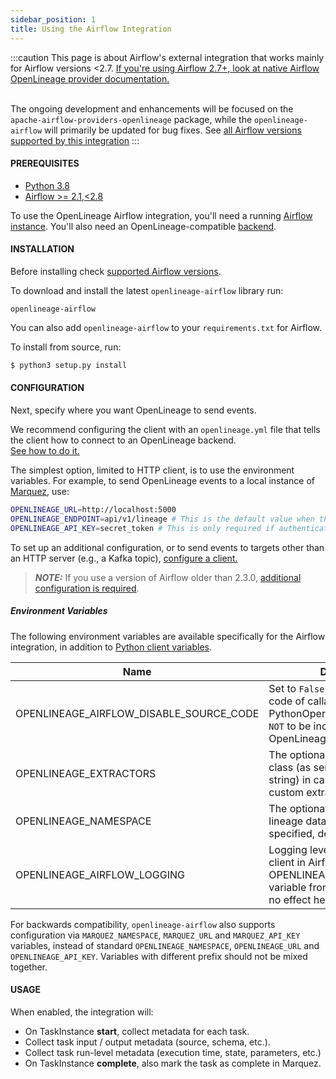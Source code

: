 ```yaml
---
sidebar_position: 1
title: Using the Airflow Integration
---
```


:::caution
This page is about Airflow's external integration that works mainly for Airflow versions \<2.7. 
[If you're using Airflow 2.7+, look at native Airflow OpenLineage provider documentation.](https://airflow.apache.org/docs/apache-airflow-providers-openlineage/stable/index.html)  <br /><br /> 

The ongoing development and enhancements will be focused on the `apache-airflow-providers-openlineage` package, 
while the `openlineage-airflow` will primarily be updated for bug fixes. See [all Airflow versions supported by this integration](older.md#supported-airflow-versions)
:::

#### PREREQUISITES

- [Python 3.8](https://www.python.org/downloads)
- [Airflow >= 2.1,\<2.8](https://pypi.org/project/apache-airflow)

To use the OpenLineage Airflow integration, you'll need a running [Airflow instance](https://airflow.apache.org/docs/apache-airflow/stable/start.html). You'll also need an OpenLineage-compatible [backend](https://github.com/OpenLineage/OpenLineage#scope).

#### INSTALLATION

Before installing check [supported Airflow versions](older.md#supported-airflow-versions).

To download and install the latest `openlineage-airflow` library run: 

```
openlineage-airflow
```

You can also add `openlineage-airflow` to your `requirements.txt` for Airflow.  

To install from source, run:

```bash
$ python3 setup.py install
```

#### CONFIGURATION

Next, specify where you want OpenLineage to send events. 

We recommend configuring the client with an `openlineage.yml` file that tells the client how to connect to an OpenLineage backend.  
[See how to do it.](../../client/python.md#configuration)

The simplest option, limited to HTTP client, is to use the environment variables.
For example, to send OpenLineage events to a local instance of [Marquez](https://github.com/MarquezProject/marquez), use:

```bash
OPENLINEAGE_URL=http://localhost:5000
OPENLINEAGE_ENDPOINT=api/v1/lineage # This is the default value when this variable is not set, it can be omitted in this example
OPENLINEAGE_API_KEY=secret_token # This is only required if authentication headers are required, it can be omitted in this example
```

To set up an additional configuration, or to send events to targets other than an HTTP server (e.g., a Kafka topic), [configure a client.](../../client/python.md#configuration)

> **_NOTE:_** If you use a version of Airflow older than 2.3.0, [additional configuration is required](older.md#airflow-21---22).

##### Environment Variables

The following environment variables are available specifically for the Airflow integration, in addition to [Python client variables](../../client/python.md#environment-variables).

| Name                                    | Description                                                                                                                                | Example                                                        |
|-----------------------------------------|--------------------------------------------------------------------------------------------------------------------------------------------|----------------------------------------------------------------|
| OPENLINEAGE_AIRFLOW_DISABLE_SOURCE_CODE | Set to `False` if you want source code of callables provided in PythonOperator or BashOperator `NOT` to be included in OpenLineage events. | False                                                          |
| OPENLINEAGE_EXTRACTORS                  | The optional list of extractors class (as semi-colon separated string) in case you need to use custom extractors.                          | full.path.to.ExtractorClass;full.path.to.AnotherExtractorClass |
| OPENLINEAGE_NAMESPACE                   | The optional namespace that the lineage data belongs to. If not specified, defaults to `default`.                                          | my_namespace                                                   |
| OPENLINEAGE_AIRFLOW_LOGGING             | Logging level of OpenLineage client in Airflow (the OPENLINEAGE_CLIENT_LOGGING variable from python client has no effect here).            | DEBUG                                                          |

For backwards compatibility, `openlineage-airflow` also supports configuration via
`MARQUEZ_NAMESPACE`, `MARQUEZ_URL` and `MARQUEZ_API_KEY` variables, instead of standard
`OPENLINEAGE_NAMESPACE`, `OPENLINEAGE_URL` and `OPENLINEAGE_API_KEY`. 
Variables with different prefix should not be mixed together.


#### USAGE

When enabled, the integration will:

* On TaskInstance **start**, collect metadata for each task.
* Collect task input / output metadata (source, schema, etc.).
* Collect task run-level metadata (execution time, state, parameters, etc.)
* On TaskInstance **complete**, also mark the task as complete in Marquez.
